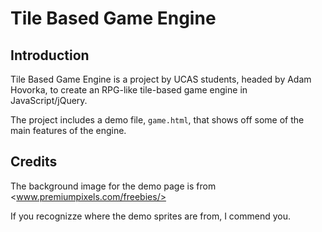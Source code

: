 Tile Based Game Engine
======================


Introduction
------------

Tile Based Game Engine  is a project  by UCAS students,  headed by Adam Hovorka,
to create an RPG-like tile-based game engine in JavaScript/jQuery.

The project includes a demo file,  `game.html`,  that shows off some of the main
features of the engine.


Credits
-------

The background image for the demo page is from <www.premiumpixels.com/freebies/>

If you recognizze where the demo sprites are from, I commend you.
